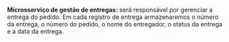 **Microsserviço de gestão de entregas:**
será responsável por gerenciar a entrega do pedido. Em cada registro de entrega armazenaremos o número da entrega, o número do pedido, o nome do entregador, o status da entrega e a data da entrega.
